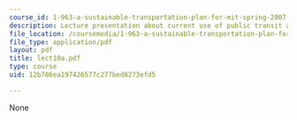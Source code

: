 ```yaml
---
course_id: 1-963-a-sustainable-transportation-plan-for-mit-spring-2007
description: Lecture presentation about current use of public transit at MIT.
file_location: /coursemedia/1-963-a-sustainable-transportation-plan-for-mit-spring-2007/12b786ea197426577c277bed8273efd5_lect10a.pdf
file_type: application/pdf
layout: pdf
title: lect10a.pdf
type: course
uid: 12b786ea197426577c277bed8273efd5

---
```

None